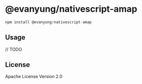 # @evanyung/nativescript-amap

```javascript
npm install @evanyung/nativescript-amap
```

## Usage

// TODO

## License

Apache License Version 2.0
